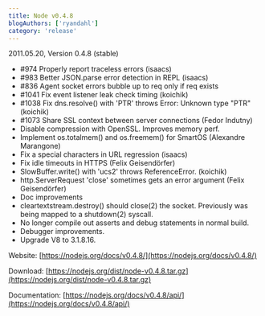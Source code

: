 ```yaml
---
title: Node v0.4.8
blogAuthors: ['ryandahl']
category: 'release'
---
```


2011.05.20, Version 0.4.8 (stable)

* #974 Properly report traceless errors (isaacs)
* #983 Better JSON.parse error detection in REPL (isaacs)
* #836 Agent socket errors bubble up to req only if req exists
* #1041 Fix event listener leak check timing (koichik)
* #1038 Fix dns.resolve() with 'PTR' throws Error: Unknown type "PTR" (koichik)
* #1073 Share SSL context between server connections (Fedor Indutny)
* Disable compression with OpenSSL. Improves memory perf.
* Implement os.totalmem() and os.freemem() for SmartOS (Alexandre Marangone)
* Fix a special characters in URL regression (isaacs)
* Fix idle timeouts in HTTPS (Felix Geisendörfer)
* SlowBuffer.write() with 'ucs2' throws ReferenceError. (koichik)
* http.ServerRequest 'close' sometimes gets an error argument (Felix Geisendörfer)
* Doc improvements
* cleartextstream.destroy() should close(2) the socket. Previously was being mapped to a shutdown(2) syscall.
* No longer compile out asserts and debug statements in normal build.
* Debugger improvements.
* Upgrade V8 to 3.1.8.16.

Website: [https://nodejs.org/docs/v0.4.8/](https://nodejs.org/docs/v0.4.8/)

Download: [https://nodejs.org/dist/node-v0.4.8.tar.gz](https://nodejs.org/dist/node-v0.4.8.tar.gz)

Documentation: [https://nodejs.org/docs/v0.4.8/api/](https://nodejs.org/docs/v0.4.8/api/)

